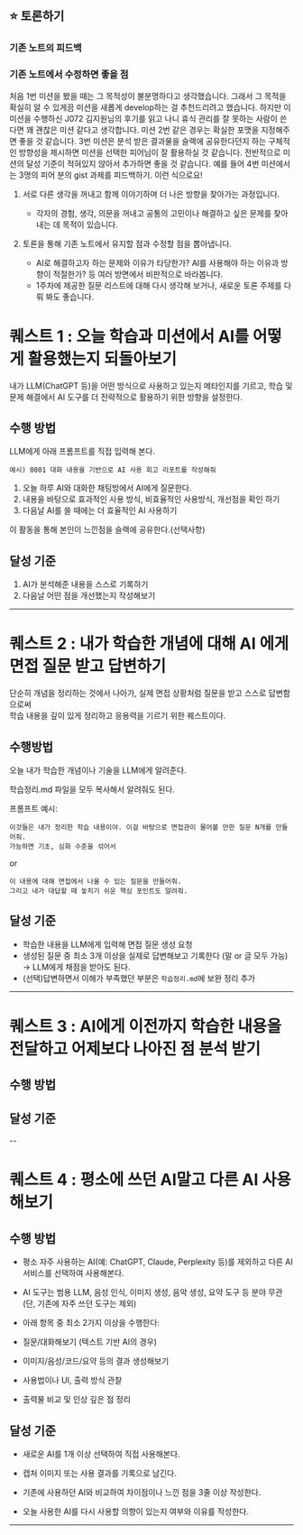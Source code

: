 ## ⭐️ 토론하기

### 기존 노트의 피드백

### 기존 노트에서 수정하면 좋을 점

처음 1번 미션을 봤을 때는 그 목적성이 불분명하다고 생각했습니다. 그래서 그 목적을 확실히 알 수 있게끔 미션을 새롭게 develop하는 걸 추천드리려고 했습니다. 하지만 이 미션을 수행하신 J072 김지원님의 후기를 읽고 나니 휴식 관리를 잘 못하는 사람이 쓴다면 꽤 괜찮은 미션 같다고 생각합니다. 미션 2번 같은 경우는 확실한 포맷을 지정해주면 좋을 것 같습니다. 3번 미션은 분석 받은 결과물을 슬랙에 공유한다던지 하는 구체적인 방향성을 제시하면 미션을 선택한 피어님이 잘 활용하실 것 같습니다. 전반적으로 미션의 달성 기준이 적혀있지 않아서 추가하면 좋을 것 같습니다. 예를 들어 4번 미션에서는 3명의 피어 분의 gist 과제를 피드백하기. 이런 식으로요!

1. 서로 다른 생각을 꺼내고 함께 이야기하며 더 나은 방향을 찾아가는 과정입니다.

   - 각자의 경험, 생각, 의문을 꺼내고 공통의 고민이나 해결하고 싶은 문제를 찾아내는 데 목적이 있습니다.

1. 토론을 통해 기존 노트에서 유지할 점과 수정할 점을 뽑아냅니다.
   - AI로 해결하고자 하는 문제와 이유가 타당한가? AI를 사용해야 하는 이유과 방향이 적절한가? 등 여러 방면에서 비판적으로 바라봅니다.
   - 1주차에 제공한 질문 리스트에 대해 다시 생각해 보거나, 새로운 토론 주제를 다뤄 봐도 좋습니다.

###

# 퀘스트 1 : 오늘 학습과 미션에서 AI를 어떻게 활용했는지 되돌아보기

내가 LLM(ChatGPT 등)을 어떤 방식으로 사용하고 있는지 메타인지를 기르고, 학습 및 문제 해결에서 AI 도구를 더 전략적으로 활용하기 위한 방향을 설정한다.

## 수행 방법

LLM에게 아래 프롬프트를 직접 입력해 본다.

```
예시) 0801 대화 내용을 기반으로 AI 사용 회고 리포트를 작성해줘
```

1. 오늘 하루 AI와 대화한 채팅방에서 AI에게 질문한다.
2. 내용을 바탕으로 효과적인 사용 방식, 비효율적인 사용방식, 개선점을 확인 하기
3. 다음날 AI를 쓸 때에는 더 효율적인 AI 사용하기

이 활동을 통해 본인이 느낀점을 슬랙에 공유한다.(선택사항)

## 달성 기준

1. AI가 분석해준 내용을 스스로 기록하기
2. 다음날 어떤 점을 개선했는지 작성해보기

---

# 퀘스트 2 : 내가 학습한 개념에 대해 AI 에게 면접 질문 받고 답변하기

단순히 개념을 정리하는 것에서 나아가, 실제 면접 상황처럼 질문을 받고 스스로 답변함으로써 <br />
학습 내용을 깊이 있게 정리하고 응용력을 기르기 위한 퀘스트이다.

## 수행방법

오늘 내가 학습한 개념이나 기술을 LLM에게 알려준다.

학습정리.md 파일을 모두 복사해서 알려줘도 된다.

프롬프트 예시:

```
이것들은 내가 정리한 학습 내용이야. 이걸 바탕으로 면접관이 물어볼 만한 질문 N개를 만들어줘.
가능하면 기초, 심화 수준을 섞어서
```

or

```
이 내용에 대해 면접에서 나올 수 있는 질문을 만들어줘.
그리고 내가 대답할 때 놓치기 쉬운 핵심 포인트도 알려줘.
```

## 달성 기준

- 학습한 내용을 LLM에게 입력해 면접 질문 생성 요청
- 생성된 질문 중 최소 3개 이상을 실제로 답변해보고 기록한다 (말 or 글 모두 가능) → LLM에게 채점을 받아도 된다.
- (선택)답변하면서 이해가 부족했던 부분은 `학습정리.md`에 보완 정리 추가

---

# 퀘스트 3 : AI에게 이전까지 학습한 내용을 전달하고 어제보다 나아진 점 분석 받기

## 수행 방법

## 달성 기준 

--

# 퀘스트 4 : 평소에 쓰던 AI말고 다른 AI 사용해보기

## 수행 방법

- 평소 자주 사용하는 AI(예: ChatGPT, Claude, Perplexity 등)를 제외하고 다른 AI 서비스를 선택하여 사용해본다.
 
- AI 도구는 범용 LLM, 음성 인식, 이미지 생성, 음악 생성, 요약 도구 등 분야 무관 (단, 기존에 자주 쓰던 도구는 제외)
 
- 아래 항목 중 최소 2가지 이상을 수행한다:
 
- 질문/대화해보기 (텍스트 기반 AI의 경우)
 
- 이미지/음성/코드/요약 등의 결과 생성해보기
 
- 사용법이나 UI, 출력 방식 관찰
 
- 출력물 비교 및 인상 깊은 점 정리


## 달성 기준 

- 새로운 AI를 1개 이상 선택하여 직접 사용해본다.

- 캡처 이미지 또는 사용 결과를 기록으로 남긴다.
 
- 기존에 사용하던 AI와 비교하여 차이점이나 느낀 점을 3줄 이상 작성한다.
 
- 오늘 사용한 AI를 다시 사용할 의향이 있는지 여부와 이유를 작성한다.
 
---
